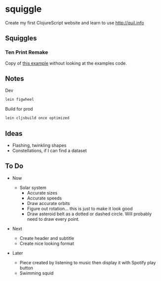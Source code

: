 # squiggle

Create my first ClojureScript website and learn to use http://quil.info

## Squiggles

### Ten Print Remake

Copy of [this example](http://quil.info/sketches/local/c8a0c07b009b4f5d29e5a30e444ffc741fd99ccef22598ddc78bf0f5ca8571af) without looking at the examples code.

## Notes

Dev

```bash
lein figwheel
```

Build for prod

```bash
lein cljsbuild once optimized
```

## Ideas

- Flashing, twinkling shapes
- Constellations, if I can find a dataset

## To Do

- Now
  - Solar system
    - Accurate sizes
    - Accurate speeds
    - Draw accurate orbits
    - Figure out rotation... this is just to make it look good
    - Draw asteroid belt as a dotted or dashed circle. Will probably need to draw every point.

- Next
  - Create header and subtitle
  - Create nice looking format

- Later
  - Piece created by listening to music then display it with Spotify play button
  - Swimming squid
